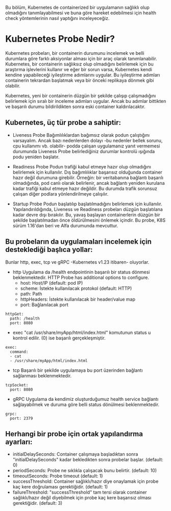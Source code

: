 Bu bölüm, Kubernetes de containerized bir uygulamanın sağlıklı olup olmadığını tanımlayabilmesi ve buna göre hareket edebilmesi için health check yöntemlerinin nasıl yaptığını inceleyeceğiz.

# Kubernetes Probe Nedir?

Kubernetes probeları, bir containerin durumunu incelemek ve belli durumlara göre farklı aksiyonlar alması için bir araç olarak tanımlanabilir. Kubernetes, bir containerin sağlıksız olup olmadığını belirlemek için bu araştırma işlevlerini kullanır ve eğer bir sorun varsa, Kubernetes kendi kendine yapabileceği iyileştirme adımlarını uygular. Bu iyileştirme adımları containerin tekrardan başlatmak veya bir önceki replikaya dönmek gibi olabilir.

Kubernetes, yeni bir containerin düzgün bir şekilde çalışıp çalışmadığını belirlemek için sıralı bir inceleme adımları uygular. Ancak bu adımlar bittikten ve başarılı durumu bildirildikten sonra eski container kaldırılacaktır.

## Kubernetes, üç tür probe a sahiptir:
- Liveness Probe 
    Bağımlılıklardan bağımsız olarak podun çalıştığını varsayalım. Ancak bazı nedenlerden dolayı -bu nedenler bellek sorunu, cpu kullanımı vb. olabilir- podda çalışan uygulamanız yanıt vermemesi durumunda Liveness Probe belirlediğiniz durumlar kontrolü ışığında podu yeniden başlatır.

- Readiness Probe
    Podun trafiği kabul etmeye hazır olup olmadığını belirlemek için kullanılır. Dış bağımlılıklar başarısız olduğunda container hazır değil durumuna girebilir. Örneğin: bir veritabanına bağlantı başarılı olmadığında, pod canlı olarak belirlenir, ancak bağlantı yeniden kurulana kadar trafiği kabul etmeye hazır değildir. Bu durumda trafik sorunsuz çalışan diğer podlara yönlendirilmeye çalışılır.

- Startup Probe
    Podun başlatılıp başlatılmadığını belirlemek için kullanılır. Yapılandırıldığında, Liveness ve Readiness probeları düzgün başlatılana kadar devre dışı bırakılır. Bu, yavaş başlayan containerlerin düzgün bir şekilde başlatılmadan önce öldürülmesini önlemek içindir. Bu probe, K8S sürüm 1.16'dan beri ve Alfa durumunda mevcuttur.

## Bu probeların da uygulamaları incelemek için desteklediği başlıca yollar:
Bunlar http, exec, tcp ve gRPC -Kubernetes v1.23 itibaren- oluyorlar.

- http
Uygulama da /health endpointinin başarılı bir status dönmesi beklenmektedir.
HTTP Probe has additional options to configure.
    * host: Host/IP (default: pod IP)
    * scheme: İstekte kullanılacak protokol (default: HTTP)
    * path: Path
    * httpHeaders: İstekte kullanılacak bir header/value map
    * port: Bağlanılacak port
```
httpGet:
  path: /health
  port: 8080
```

- exec
"cat /usr/share/myApp/html/index.html" komutunun status u kontrol edilir. (0) ise başarılı gerçekleşmiştir.
```
exec:
  command:
  - cat
  - /usr/share/myApp/html/index.html
```

- tcp
Başarılı bir şekilde uygulamaya bu port üzerinden bağlantı sağlanması beklenmektedir.
```
tcpSocket:
  port: 8080
```

- gRPC
Uygulama da kendimiz oluşturduğumuz health service bağlantı sağlayabilmek ve duruma göre belli status dönülmesi beklenmektedir.
```
grpc:
  port: 2379
```

## Herhangi bir probe için ortak yapılandırma ayarları:
- initialDelaySeconds: Container çalışmaya başladıktan sonra "initialDelaySeconds" kadar bekledikten sonra probelar başlar. (default: 0)
- periodSeconds: Probe ne sıklıkla çalışacak bunu belirtir. (default: 10)
- timeoutSeconds: Probe timeout (default: 1)
- successThreshold: Container sağlıklı/hazır diye onaylamak için probe kaç kere doğrulaması gerektiğidir. (default: 1)
- failureThreshold: "successThreshold" tam tersi olarak container sağlıklı/hazır değil diyebilmek için probe kaç kere başarısız olması gerektiğidir. (default: 3)
